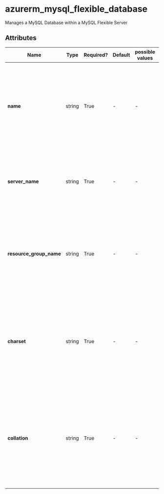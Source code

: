# azurerm_mysql_flexible_database

Manages a MySQL Database within a MySQL Flexible Server

## Attributes

| Name | Type | Required? | Default  | possible values | Description |
| ---- | ---- | --------- | -------- | ----------- | ----------- |
| **name** | string | True | -  |  -  | Specifies the name of the MySQL Database, which needs [to be a valid MySQL identifier](https://dev.mysql.com/doc/refman/5.7/en/identifiers.html). Changing this forces a new resource to be created. | 
| **server_name** | string | True | -  |  -  | Specifies the name of the MySQL Flexible Server. Changing this forces a new resource to be created. | 
| **resource_group_name** | string | True | -  |  -  | The name of the resource group in which the MySQL Server exists. Changing this forces a new resource to be created. | 
| **charset** | string | True | -  |  -  | Specifies the Charset for the MySQL Database, which needs [to be a valid MySQL Charset](https://dev.mysql.com/doc/refman/5.7/en/charset-charsets.html). Changing this forces a new resource to be created. | 
| **collation** | string | True | -  |  -  | Specifies the Collation for the MySQL Database, which needs [to be a valid MySQL Collation](https://dev.mysql.com/doc/refman/5.7/en/charset-mysql.html). Changing this forces a new resource to be created. | 

